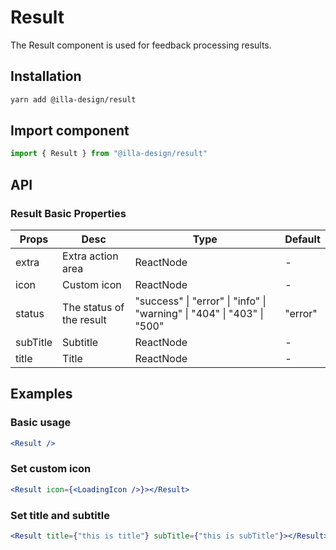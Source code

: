 # Result

The Result component is used for feedback processing results.

## Installation

```bash
yarn add @illa-design/result
```

## Import component

```jsx
import { Result } from "@illa-design/result"
```

## API

### Result Basic Properties

| Props    | Desc                     | Type                                                                   | Default |
| -------- | ------------------------ | ---------------------------------------------------------------------- | ------- |
| extra    | Extra action area        | ReactNode                                                              | -       |
| icon     | Custom icon              | ReactNode                                                              | -       |
| status   | The status of the result | "success" \| "error" \| "info" \| "warning" \| "404" \| "403" \| "500" | "error" |
| subTitle | Subtitle                 | ReactNode                                                              | -       |
| title    | Title                    | ReactNode                                                              | -       |

## Examples

### Basic usage

```jsx
<Result />
```

### Set custom icon

```jsx
<Result icon={<LoadingIcon />}></Result>
```

### Set title and subtitle

```jsx
<Result title={"this is title"} subTitle={"this is subTitle"}></Result>
```
